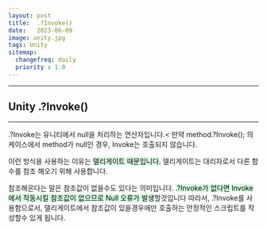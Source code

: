 ```yaml
---
layout: post
title:  .?Invoke()
date:   2023-06-09
image: unity.jpg
tags: Unity
sitemap:
  changefreq: daily
  priority : 1.0
---
```


---
## Unity .?Invoke()
---



.?Invoke는 유니티에서 null을 처리하는 연산자입니다.<
만약 method.?Invoke(); 의 케이스에서 method가 null인 경우,
Invoke는 호출되지 않습니다.

이런 방식을 사용하는 이유는 <mark style='background-color: #dcffe4'>델리게이트 때문입니다.</mark>
델리게이트는 대리자로서 다른 함수를 참조 해오기 위해 사용합니다.


참조해온다는 말은 참조값이 없을수도 있다는 의미입니다.
<mark style='background-color: #dcffe4'>.?Invoke가 없다면 Invoke에서 작동시킬 참조값이 없으므로 Null 오류가 발생</mark>할것입니다
따라서, .?Invoke를 사용함으로서, 델리게이트에서 참조값이 있을경우에만 호출하는
안정적인 스크립트를 작성할수 있게 됩니다.

